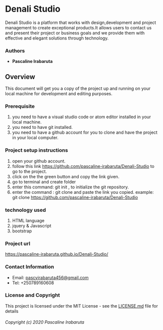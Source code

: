# Denali Studio
Denali Studio is a platform that works with design,development and project management to create exceptional products.It allows users to contact us and present their project or business goals and we provide them with effective and elegant solutions through technology.
### Authors
* **Pascaline Irabaruta**

## Overview
This document will get you a copy of the project up and running on your local machine for development and editing purposes.

 ### Prerequisite
 1. you need to have a visual studio code or atom editor installed in your local machine.
 2. you need to have git installed.
 3. you need to have a github account for you to clone and have the project in your local computer.

 ### Project setup instructions
 1. open your github account.
 2. follow this link https://github.com/pascaline-irabaruta/Denali-Studio to go to the project.
 3. click on the the green button and copy the link given.
 4. go to terminal and create folder
 5. enter this command: git init , to initialize the git repository.
 6. enter the command : git clone and paste the link you copied.
    example: git clone https://github.com/pascaline-irabaruta/Denali-Studio
### technology used
1. HTML language
2. jquery & Javascript
3. bootstrap

### Project url
https://pascaline-irabaruta.github.io/Denali-Studio/

### Contact Information
* Email: pascyirabaruta456@gmail.com
* Tel: +250789160608

### License and Copyright
This project is licensed under the MIT License - see the [LICENSE.md](LICENSE.md) file for details
###### Copyright (c) 2020 Pascaline Irabaruta

